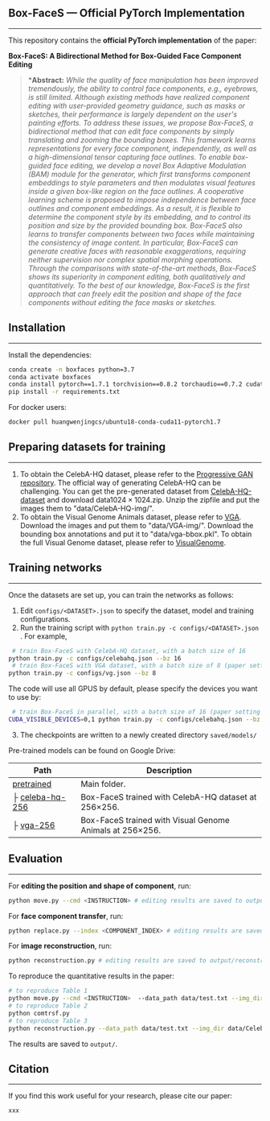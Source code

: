 ## Box-FaceS — Official PyTorch Implementation

---

This repository contains the **official PyTorch implementation** of the paper:

**Box-FaceS: A Bidirectional Method for Box-Guided Face Component Editing**

> ***Abstract:** *While the quality of face manipulation has been improved tremendously, the ability to control face components, e.g., eyebrows, is still limited. Although existing methods have realized component editing with user-provided geometry guidance, such as masks or sketches, their performance is largely dependent on the user's painting efforts. To address these issues, we propose Box-FaceS, a bidirectional method that can edit face components by simply translating and zooming the bounding boxes. This framework learns representations for every face component, independently, as well as a high-dimensional tensor capturing face outlines. To enable box-guided face editing, we develop a novel Box Adaptive Modulation (BAM) module for the generator, which first transforms component embeddings to style parameters and then modulates visual features inside a given box-like region on the face outlines. A cooperative learning scheme is proposed to impose independence between face outlines and component embeddings. As a result, it is flexible to determine the component style by its embedding, and to control its position and size by the provided bounding box. Box-FaceS also learns to transfer components between two faces while maintaining the consistency of image content. In particular, Box-FaceS can generate creative faces with reasonable exaggerations, requiring neither supervision nor complex spatial morphing operations. Through the comparisons with state-of-the-art methods, Box-FaceS shows its superiority in component editing, both qualitatively and quantitatively. To the best of our knowledge, Box-FaceS is the first approach that can freely edit the position and shape of the face components without editing the face masks or sketches.*

## Installation

---

Install the dependencies:
```bash
conda create -n boxfaces python=3.7
conda activate boxfaces
conda install pytorch==1.7.1 torchvision==0.8.2 torchaudio==0.7.2 cudatoolkit=11.0 -c pytorch
pip install -r requirements.txt
```
For docker users:

```bash
docker pull huangwenjingcs/ubuntu18-conda-cuda11-pytorch1.7
```

## Preparing datasets for training

---

1. To obtain the CelebA-HQ dataset, please refer to the [Progressive GAN repository](https://github.com/tkarras/progressive_growing_of_gans). The official way of generating CelebA-HQ can be challenging. You can get the pre-generated dataset from [CelebA-HQ-dataset](https://drive.google.com/drive/folders/11Vz0fqHS2rXDb5pprgTjpD7S2BAJhi1P) and download data$1024\times1024$.zip.  Unzip the zipfile and put the images them to "data/CelebA-HQ-img/".
2. To obtain the  Visual Genome Animals dataset, please refer to [VGA](https://visualgenome.org/). Download the images and put them to "data/VGA-img/". Download the bounding box annotations and put it to "data/vga-bbox.pkl".  To obtain the full Visual Genome dataset, please refer to [VisualGenome](https://visualgenome.org/).
## Training networks

---

Once the datasets are set up, you can train the networks as follows:

1. Edit `configs/<DATASET>.json` to specify the dataset, model and training configurations.
1. Run the training script with `python train.py -c configs/<DATASET>.json `. For example, 
```bash
 # train Box-FaceS with CelebA-HQ dataset, with a batch size of 16
python train.py -c configs/celebahq.json --bz 16
 # train Box-FaceS with VGA dataset, with a batch size of 8 (paper setting on vga)
python train.py -c configs/vg.json --bz 8
```

   The code will use all GPUS by default, please specify the devices you want to use by:

```bash
 # train Box-FaceS in parallel, with a batch size of 16 (paper setting on celebahq)
CUDA_VISIBLE_DEVICES=0,1 python train.py -c configs/celebahq.json --bz 8
```

3. The checkpoints are written to a newly created directory `saved/models/`

Pre-trained models can be found on Google Drive:

| Path                                                         | Description                                              |
| ------------------------------------------------------------ | -------------------------------------------------------- |
| [pretrained](https://drive.google.com/drive/folders/1hXtzE2HhJ7ywOs826PCs_ebppw662T7L?usp=sharing) | Main folder.                                             |
| ├  [celeba-hq-256](https://drive.google.com/file/d/1ggTJjGlI_7nKRH0c9Ur6lVMWlRY1z8pD/view?usp=sharing) | Box-FaceS trained with CelebA-HQ dataset at 256×256.     |
| ├  [vga-256](https://drive.google.com/file/d/10QzJAWPaet9e_p-8B66vV500DRzmfaoz/view?usp=sharing) | Box-FaceS trained with Visual Genome Animals at 256×256. |

## Evaluation 

---

For **editing  the position and shape of component**, run:

```bash
python move.py --cmd <INSTRUCTION> # editing results are saved to output/move/<INSTRUCTION>
```

For **face component transfer**, run:

```bash
python replace.py --index <COMPONENT_INDEX> # editing results are saved to output/replace
```

For **image reconstruction**, run:

```bash
python reconstruction.py # editing results are saved to output/reconstruction
```

To reproduce the quantitative results in the paper:

```bash
# to reproduce Table 1
python move.py --cmd <INSTRUCTION>  --data_path data/test.txt --img_dir data/CelebA-HQ-img
# to reproduce Table 2
python comtrsf.py
# to reproduce Table 3
python reconstruction.py --data_path data/test.txt --img_dir data/CelebA-HQ-img
```


The results are saved to `output/`.

## Citation

---

If you find this work useful for your research, please cite our paper:
```
xxx
```

